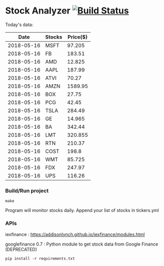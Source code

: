 # Stock Analyzer [![Build Status](https://travis-ci.org/ogoyal/StockAnalyzer.svg?branch=master)](https://travis-ci.org/ogoyal/StockAnalyzer)

Today's data:

| Date| Stocks| Price($) | 
| --- | --- | ---  | 
| 2018-05-16| MSFT| 97.205 | 
| 2018-05-16| FB| 183.51 | 
| 2018-05-16| AMD| 12.825 | 
| 2018-05-16| AAPL| 187.99 | 
| 2018-05-16| ATVI| 70.27 | 
| 2018-05-16| AMZN| 1589.95 | 
| 2018-05-16| BOX| 27.75 | 
| 2018-05-16| PCG| 42.45 | 
| 2018-05-16| TSLA| 284.49 | 
| 2018-05-16| GE| 14.965 | 
| 2018-05-16| BA| 342.44 | 
| 2018-05-16| LMT| 320.855 | 
| 2018-05-16| RTN| 210.37 | 
| 2018-05-16| COST| 198.8 | 
| 2018-05-16| WMT| 85.725 | 
| 2018-05-16| FDX| 247.97 | 
| 2018-05-16| UPS| 116.26 | 

### Build/Run project

```
make
```

Program will monitor stocks daily. Append your list of stocks in tickers.yml

### APIs
iexfinance : https://addisonlynch.github.io/iexfinance/modules.html

googlefinance 0.7 : Python module to get stock data from Google Finance (DEPRECATED)

```
pip install -r requirements.txt
```
